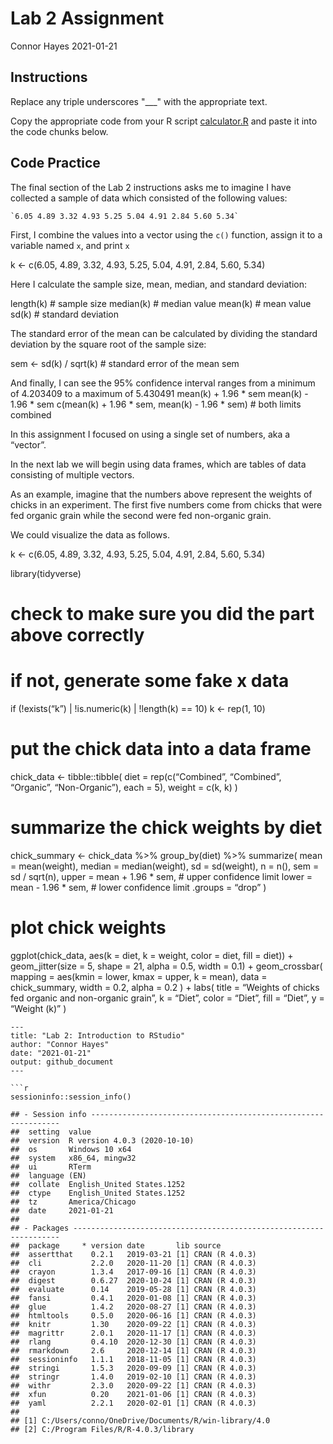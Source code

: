 Lab 2 Assignment
================
Connor Hayes
2021-01-21

## Instructions

Replace any triple underscores "\_\_\_" with the appropriate text.

Copy the appropriate code from your R script
[calculator.R](calculator.R) and paste it into the code chunks below.

## Code Practice

The final section of the Lab 2 instructions asks me to imagine I have
collected a sample of data which consisted of the following values:

    `6.05 4.89 3.32 4.93 5.25 5.04 4.91 2.84 5.60 5.34`

First, I combine the values into a vector using the `c()` function,
assign it to a variable named `x`, and print `x`

k &lt;- c(6.05, 4.89, 3.32, 4.93, 5.25, 5.04, 4.91, 2.84, 5.60, 5.34)

Here I calculate the sample size, mean, median, and standard deviation:

length(k) \# sample size median(k) \# median value mean(k) \# mean value
sd(k) \# standard deviation

The standard error of the mean can be calculated by dividing the
standard deviation by the square root of the sample size:

sem &lt;- sd(k) / sqrt(k) \# standard error of the mean sem

And finally, I can see the 95% confidence interval ranges from a minimum
of 4.203409 to a maximum of 5.430491 mean(k) + 1.96 \* sem mean(k) -
1.96 \* sem c(mean(k) + 1.96 \* sem, mean(k) - 1.96 \* sem) \# both
limits combined

In this assignment I focused on using a single set of numbers, aka a
“vector”.

In the next lab we will begin using data frames, which are tables of
data consisting of multiple vectors.

As an example, imagine that the numbers above represent the weights of
chicks in an experiment. The first five numbers come from chicks that
were fed organic grain while the second were fed non-organic grain.

We could visualize the data as follows.

k &lt;- c(6.05, 4.89, 3.32, 4.93, 5.25, 5.04, 4.91, 2.84, 5.60, 5.34)

library(tidyverse)

# check to make sure you did the part above correctly

# if not, generate some fake x data

if (!exists(“k”) \| !is.numeric(k) \| !length(k) == 10) k &lt;- rep(1,
10)

# put the chick data into a data frame

chick\_data &lt;- tibble::tibble( diet = rep(c(“Combined”, “Combined”,
“Organic”, “Non-Organic”), each = 5), weight = c(k, k) )

# summarize the chick weights by diet

chick\_summary &lt;- chick\_data %&gt;% group\_by(diet) %&gt;%
summarize( mean = mean(weight), median = median(weight), sd =
sd(weight), n = n(), sem = sd / sqrt(n), upper = mean + 1.96 \* sem, \#
upper confidence limit lower = mean - 1.96 \* sem, \# lower confidence
limit .groups = “drop” )

# plot chick weights

ggplot(chick\_data, aes(k = diet, k = weight, color = diet, fill =
diet)) + geom\_jitter(size = 5, shape = 21, alpha = 0.5, width = 0.1) +
geom\_crossbar( mapping = aes(kmin = lower, kmax = upper, k = mean),
data = chick\_summary, width = 0.2, alpha = 0.2 ) + labs( title =
“Weights of chicks fed organic and non-organic grain”, k = “Diet”, color
= “Diet”, fill = “Diet”, y = “Weight (k)” )

    ---
    title: "Lab 2: Introduction to RStudio"
    author: "Connor Hayes"
    date: "2021-01-21"
    output: github_document
    ---

    ```r
    sessioninfo::session_info()

    ## - Session info ---------------------------------------------------------------
    ##  setting  value                       
    ##  version  R version 4.0.3 (2020-10-10)
    ##  os       Windows 10 x64              
    ##  system   x86_64, mingw32             
    ##  ui       RTerm                       
    ##  language (EN)                        
    ##  collate  English_United States.1252  
    ##  ctype    English_United States.1252  
    ##  tz       America/Chicago             
    ##  date     2021-01-21                  
    ## 
    ## - Packages -------------------------------------------------------------------
    ##  package     * version date       lib source        
    ##  assertthat    0.2.1   2019-03-21 [1] CRAN (R 4.0.3)
    ##  cli           2.2.0   2020-11-20 [1] CRAN (R 4.0.3)
    ##  crayon        1.3.4   2017-09-16 [1] CRAN (R 4.0.3)
    ##  digest        0.6.27  2020-10-24 [1] CRAN (R 4.0.3)
    ##  evaluate      0.14    2019-05-28 [1] CRAN (R 4.0.3)
    ##  fansi         0.4.1   2020-01-08 [1] CRAN (R 4.0.3)
    ##  glue          1.4.2   2020-08-27 [1] CRAN (R 4.0.3)
    ##  htmltools     0.5.0   2020-06-16 [1] CRAN (R 4.0.3)
    ##  knitr         1.30    2020-09-22 [1] CRAN (R 4.0.3)
    ##  magrittr      2.0.1   2020-11-17 [1] CRAN (R 4.0.3)
    ##  rlang         0.4.10  2020-12-30 [1] CRAN (R 4.0.3)
    ##  rmarkdown     2.6     2020-12-14 [1] CRAN (R 4.0.3)
    ##  sessioninfo   1.1.1   2018-11-05 [1] CRAN (R 4.0.3)
    ##  stringi       1.5.3   2020-09-09 [1] CRAN (R 4.0.3)
    ##  stringr       1.4.0   2019-02-10 [1] CRAN (R 4.0.3)
    ##  withr         2.3.0   2020-09-22 [1] CRAN (R 4.0.3)
    ##  xfun          0.20    2021-01-06 [1] CRAN (R 4.0.3)
    ##  yaml          2.2.1   2020-02-01 [1] CRAN (R 4.0.3)
    ## 
    ## [1] C:/Users/conno/OneDrive/Documents/R/win-library/4.0
    ## [2] C:/Program Files/R/R-4.0.3/library
